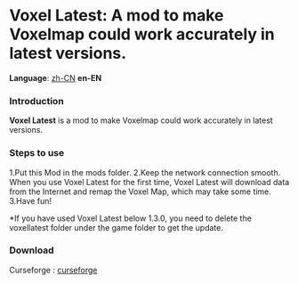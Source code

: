 Voxel Latest: A mod to make Voxelmap could work accurately in latest versions.
=================

**Language**: [zh-CN](https://github.com/burningtnt/Voxel-Latest/blob/master/README_zh-CN.md) **en-EN**

### Introduction
**Voxel Latest** is a mod to make Voxelmap could work accurately in latest versions.

### Steps to use
1.Put this Mod in the mods folder.
2.Keep the network connection smooth. When you use Voxel Latest for the first time, Voxel Latest will download data from the Internet and remap the Voxel Map, which may take some time.
3.Have fun!

\*If you have used Voxel Latest below 1.3.0, you need to delete the voxellatest folder under the game folder to get the update.

### Download
Curseforge : [curseforge](https://www.curseforge.com/minecraft/mc-mods/voxel-latest)
